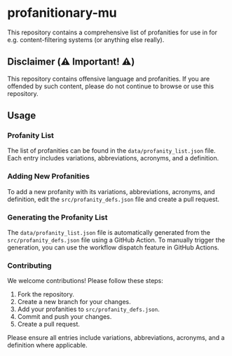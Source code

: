 # profanitionary-mu

This repository contains a comprehensive list of profanities for use in for e.g. content-filtering systems (or anything else really).

## Disclaimer (⚠️ Important! ⚠️)

This repository contains offensive language and profanities. If you are offended by such content, please do not continue to browse or use this repository.

## Usage

### Profanity List

The list of profanities can be found in the `data/profanity_list.json` file. Each entry includes variations, abbreviations, acronyms, and a definition.

### Adding New Profanities

To add a new profanity with its variations, abbreviations, acronyms, and definition, edit the `src/profanity_defs.json` file and create a pull request.

### Generating the Profanity List

The `data/profanity_list.json` file is automatically generated from the `src/profanity_defs.json` file using a GitHub Action. To manually trigger the generation, you can use the workflow dispatch feature in GitHub Actions.

### Contributing

We welcome contributions! Please follow these steps:

1. Fork the repository.
2. Create a new branch for your changes.
3. Add your profanities to `src/profanity_defs.json`.
4. Commit and push your changes.
5. Create a pull request.

Please ensure all entries include variations, abbreviations, acronyms, and a definition where applicable.
